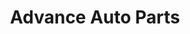 ---
title: "Advance Auto Parts"
url: /pittsburgh/advance-auto-parts-station-street/
shop: Autoteile
---